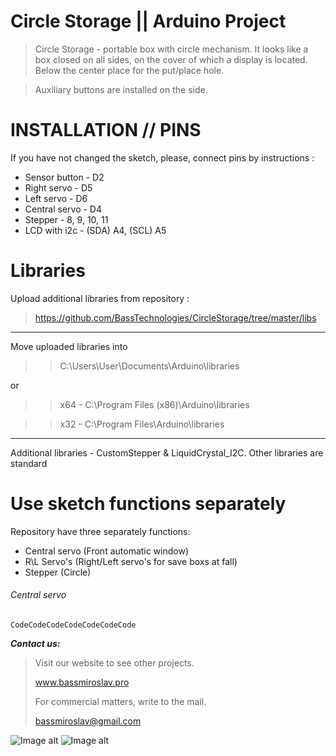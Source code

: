 # Circle Storage || Arduino Project

>Circle Storage - portable box with circle mechanism.
It looks like a box closed on all sides, on the cover of which a display is located. Below the center place for the put/place hole.

>Auxiliary buttons are installed on the side.

# INSTALLATION // PINS #

If you have not changed the sketch, please, connect pins by instructions :

+ Sensor button - D2
+ Right servo - D5
+ Left servo - D6
+ Central servo - D4
+ Stepper - 8, 9, 10, 11
+ LCD with i2c - (SDA)	A4, (SCL)	A5

# Libraries #

Upload additional libraries from repository :
> https://github.com/BassTechnologies/CircleStorage/tree/master/libs

<hr>

Move uploaded libraries into
>> C:\Users\User\Documents\Arduino\libraries

or

>> x64 - C:\Program Files (x86)\Arduino\libraries

>> x32 - C:\Program Files\Arduino\libraries

<hr>

Additional libraries - CustomStepper & LiquidCrystal_I2C. Other libraries are standard

# Use sketch functions separately #

Repository have three separately functions:
* Central servo (Front automatic window)
* R\L Servo's (Right/Left servo's for save boxs at fall)
* Stepper (Circle)

###### Central servo ######
    CodeCodeCodeCodeCodeCodeCode

***Contact us:***

>Visit our website to see other projects.
>
>www.bassmiroslav.pro
>
>For commercial matters, write to the mail.
>
><bassmiroslav@gmail.com>

![Image alt](https://github.com/BassTechnologies/CircleStorage/raw/master/img/photo_2020-02-29_12-24-23.jpg)
![Image alt](https://github.com/BassTechnologies/CircleStorage/raw/master/img/photo_2020-02-29_12-30-04.jpg)
